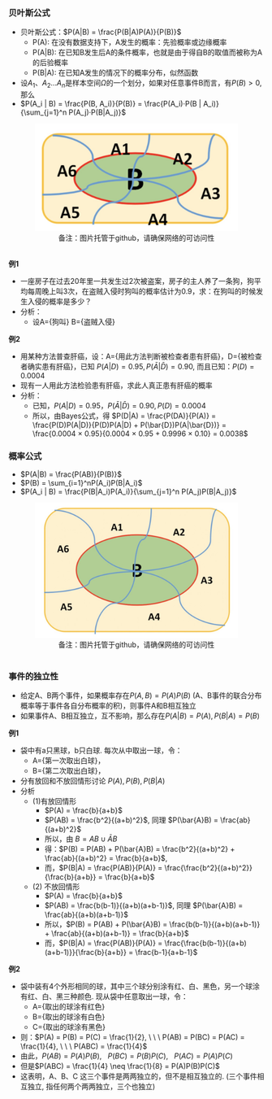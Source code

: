 ### 贝叶斯公式

- 贝叶斯公式：$P(A|B) = \frac{P(B|A)P(A)}{P(B)}$
    * P(A): 在没有数据支持下，A发生的概率：先验概率或边缘概率
    * P(A|B): 在已知B发生后A的条件概率，也就是由于得自B的取值而被称为A的后验概率
    * P(B|A): 在已知A发生的情况下的概率分布，似然函数
- 设$A_1、A_2...A_n$是样本空间$\Omega$的一个划分，如果对任意事件B而言，有$P(B) > 0$, 那么
- $P(A_i | B) = \frac{P(B, A_i)}{P(B)} = \frac{P(A_i)·P(B | A_i)}{\sum_{j=1}^n P(A_j)·P(B|A_j)}$

<div align="center">
    <img width="400" src="../screenshot/5.77.jpg">
    <br />
    <div style="text-align:center">备注：图片托管于github，请确保网络的可访问性</div>
    <br />
</div>

**例1**

- 一座房子在过去20年里一共发生过2次被盗案，房子的主人养了一条狗，狗平均每周晚上叫3次，在盗贼入侵时狗叫的概率估计为0.9，求：在狗叫的时候发生入侵的概率是多少？
- 分析：
    * 设A={狗叫} B={盗贼入侵}


**例2**

- 用某种方法普查肝癌，设：A={用此方法判断被检查者患有肝癌}，D={被检查者确实患有肝癌}，已知 $P(A|D) = 0.95, P(\bar{A} | \bar{D}) = 0.90$, 而且已知：$P(D) = 0.0004$
- 现有一人用此方法检验患有肝癌，求此人真正患有肝癌的概率
- 分析：
    * 已知，$P(A|D) = 0.95， P(\bar{A}|\bar{D}) = 0.90, P(D) = 0.0004$
    * 所以，由Bayes公式，得 $P(D|A) = \frac{P(DA)}{P(A)} = \frac{P(D)P(A|D)}{P(D)P(A|D) + P(\bar{D})P(A|\bar{D})} = \frac{0.0004 × 0.95}{0.0004 × 0.95 + 0.9996 × 0.10} = 0.0038$

### 概率公式

- $P(A|B) = \frac{P(AB)}{P(B)}$
- $P(B) = \sum_{i=1}^nP(A_i)P(B|A_i)$
- $P(A_i | B) = \frac{P(B|A_i)P(A_i)}{\sum_{j=1}^n P(A_j)P(B|A_j)}$

<div align="center">
    <img width="400" src="../screenshot/5.78.jpg">
    <br />
    <div style="text-align:center">备注：图片托管于github，请确保网络的可访问性</div>
    <br />
</div>

### 事件的独立性

- 给定A、B两个事件，如果概率存在$P(A,B) = P(A)P(B)$ (A、B事件的联合分布概率等于事件各自分布概率的积)，则事件A和B相互独立
- 如果事件A、B相互独立，互不影响，那么存在$P(A|B) = P(A), P(B|A) = P(B)$

**例1**

- 袋中有a只黑球，b只白球. 每次从中取出一球，令：
    * A={第一次取出白球}，
    * B={第二次取出白球}，
- 分有放回和不放回情形讨论 $P(A), P(B), P(B|A)$
- 分析
    * (1)有放回情形
        * $P(A) = \frac{b}{a+b}$
        * $P(AB) = \frac{b^2}{(a+b)^2}$, 同理 $P(\bar{A}B) = \frac{ab}{(a+b)^2}$
        * 所以，由 $B = AB \cup \bar{A}B$
        * 得：$P(B) = P(AB) + P(\bar{A}B) = \frac{b^2}{(a+b)^2} + \frac{ab}{(a+b)^2} = \frac{b}{a+b}$,
        * 而，$P(B|A) = \frac{P(AB)}{P(A)} = \frac{\frac{b^2}{(a+b)^2}}{\frac{b}{a+b}} = \frac{b}{a+b}$
    * (2) 不放回情形
        * $P(A) = \frac{b}{a+b}$
        * $P(AB) = \frac{b(b-1)}{(a+b)(a+b-1)}$, 同理 $P(\bar{A}B) = \frac{ab}{(a+b)(a+b-1)}$
        * 所以，$P(B) = P(AB) + P(\bar{A}B) = \frac{b(b-1)}{(a+b)(a+b-1)} + \frac{ab}{(a+b)(a+b-1)} = \frac{b}{a+b}$
        * 而，$P(B|A) = \frac{P(AB)}{P(A)} = \frac{\frac{b(b-1)}{(a+b)(a+b-1)}}{\frac{b}{a+b}} = \frac{b-1}{a+b-1}$

**例2**

- 袋中装有4个外形相同的球，其中三个球分别涂有红、白、黑色，另一个球涂有红、白、黑三种颜色. 现从袋中任意取出一球，令：
    * A={取出的球涂有红色}
    * B={取出的球涂有白色}
    * C={取出的球涂有黑色}
- 则：$P(A) = P(B) = P(C) = \frac{1}{2}, \ \ \ P(AB) = P(BC) = P(AC) = \frac{1}{4}, \ \ \  P(ABC) = \frac{1}{4}$
- 由此，$P(AB) = P(A)P(B), \ \ \ P(BC) = P(B)P(C), \ \ \ P(AC) = P(A)P(C)$
- 但是$P(ABC) = \frac{1}{4} \neq \frac{1}{8} = P(A)P(B)P(C)$
- 这表明，A、B、C 这三个事件是两两独立的，但不是相互独立的. (三个事件相互独立, 指任何两个两两独立，三个也独立)